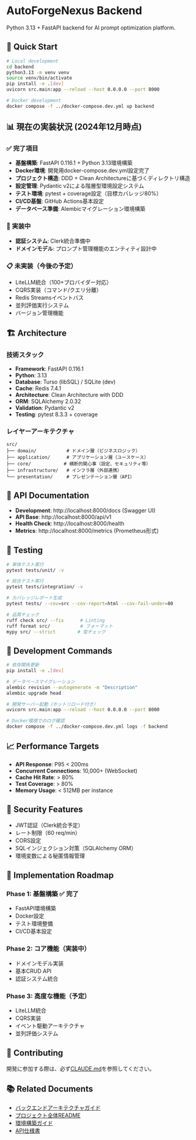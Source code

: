 # AutoForgeNexus Backend

Python 3.13 + FastAPI backend for AI prompt optimization platform.

## 🚀 Quick Start

```bash
# Local development
cd backend
python3.13 -m venv venv
source venv/bin/activate
pip install -e .[dev]
uvicorn src.main:app --reload --host 0.0.0.0 --port 8000

# Docker development
docker compose -f ../docker-compose.dev.yml up backend
```

## 📊 現在の実装状況 (2024年12月時点)

### ✅ 完了項目
- **基盤構築**: FastAPI 0.116.1 + Python 3.13環境構築
- **Docker環境**: 開発用docker-compose.dev.yml設定完了
- **プロジェクト構造**: DDD + Clean Architectureに基づくディレクトリ構造
- **設定管理**: Pydantic v2による階層型環境設定システム
- **テスト環境**: pytest + coverage設定（目標カバレッジ80%）
- **CI/CD基盤**: GitHub Actions基本設定
- **データベース準備**: Alembicマイグレーション環境構築

### 🚧 実装中
- **認証システム**: Clerk統合準備中
- **ドメインモデル**: プロンプト管理機能のエンティティ設計中

### 📋 未実装（今後の予定）
- LiteLLM統合（100+プロバイダー対応）
- CQRS実装（コマンド/クエリ分離）
- Redis Streamsイベントバス
- 並列評価実行システム
- バージョン管理機能

## 🏗️ Architecture

### 技術スタック
- **Framework**: FastAPI 0.116.1
- **Python**: 3.13
- **Database**: Turso (libSQL) / SQLite (dev)
- **Cache**: Redis 7.4.1
- **Architecture**: Clean Architecture with DDD
- **ORM**: SQLAlchemy 2.0.32
- **Validation**: Pydantic v2
- **Testing**: pytest 8.3.3 + coverage

### レイヤーアーキテクチャ
```
src/
├── domain/           # ドメイン層（ビジネスロジック）
├── application/      # アプリケーション層（ユースケース）
├── core/            # 横断的関心事（設定、セキュリティ等）
├── infrastructure/   # インフラ層（外部連携）
└── presentation/     # プレゼンテーション層（API）
```

## 📡 API Documentation

- **Development**: http://localhost:8000/docs (Swagger UI)
- **API Base**: http://localhost:8000/api/v1
- **Health Check**: http://localhost:8000/health
- **Metrics**: http://localhost:8000/metrics (Prometheus形式)

## 🧪 Testing

```bash
# 単体テスト実行
pytest tests/unit/ -v

# 統合テスト実行
pytest tests/integration/ -v

# カバレッジレポート生成
pytest tests/ --cov=src --cov-report=html --cov-fail-under=80

# 品質チェック
ruff check src/ --fix      # Linting
ruff format src/           # フォーマット
mypy src/ --strict        # 型チェック
```

## 🔧 Development Commands

```bash
# 依存関係更新
pip install -e .[dev]

# データベースマイグレーション
alembic revision --autogenerate -m "Description"
alembic upgrade head

# 開発サーバー起動（ホットリロード付き）
uvicorn src.main:app --reload --host 0.0.0.0 --port 8000

# Docker環境でのログ確認
docker compose -f ../docker-compose.dev.yml logs -f backend
```

## 📈 Performance Targets

- **API Response**: P95 < 200ms
- **Concurrent Connections**: 10,000+ (WebSocket)
- **Cache Hit Rate**: > 80%
- **Test Coverage**: > 80%
- **Memory Usage**: < 512MB per instance

## 🔐 Security Features

- JWT認証（Clerk統合予定）
- レート制限（60 req/min）
- CORS設定
- SQLインジェクション対策（SQLAlchemy ORM）
- 環境変数による秘匿情報管理

## 📝 Implementation Roadmap

### Phase 1: 基盤構築 ✅ 完了
- FastAPI環境構築
- Docker設定
- テスト環境整備
- CI/CD基本設定

### Phase 2: コア機能（実装中）
- ドメインモデル実装
- 基本CRUD API
- 認証システム統合

### Phase 3: 高度な機能（予定）
- LiteLLM統合
- CQRS実装
- イベント駆動アーキテクチャ
- 並列評価システム

## 🤝 Contributing

開発に参加する際は、必ず[CLAUDE.md](./CLAUDE.md)を参照してください。

## 📚 Related Documents

- [バックエンドアーキテクチャガイド](./CLAUDE.md)
- [プロジェクト全体README](../README.md)
- [環境構築ガイド](../docs/setup/DOCKER_ENVIRONMENT_SETUP.md)
- [API仕様書](../docs/api/)